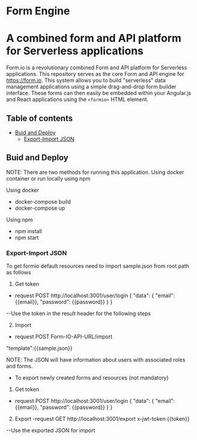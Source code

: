 
# **Form Engine**

A combined form and API platform for Serverless applications
============================================================
Form.io is a revolutionary combined Form and API platform for Serverless applications. This repository serves as the core Form and API engine for https://form.io. This system allows you to build "serverless" data management applications using a simple drag-and-drop form builder interface. These forms can then easily be embedded within your Angular.js and React applications using the
```<formio>``` HTML element.

## Table of contents
* [Buid and Deploy](#Buid-and-Deploy)
    * [Export-Import JSON](#Export-Import-JSON)

## Buid and Deploy

NOTE: There are two methods for running this application. Using docker container or run locally           using npm       

Using docker
- docker-compose build
- docker-compose up

Using npm 
- npm install
- npm start 

### Export-Import JSON
 
 To get formio default resources  need to import sample.json from root path as follows

1. Get token

- request POST http://localhost:3001/user/login
{
    "data": {
        "email": {{email}},
        "password": {{password}}
    }
}

--Use the token in the result header for the following steps

2. Import
- request POST Form-IO-API-URL/import

"template":{{sample.json}}

NOTE: The JSON will have information about users with associated roles and forms. 

- To export newly created forms and resources  (not mandatory)

1. Get token

- request POST http://localhost:3001/user/login
{
    "data": {
        "email": {{email}},
        "password": {{password}}
    }
}
2. Export
-request GET http://localhost:3001/export
x-jwt-token:{{token}}

--Use the exported JSON for import

